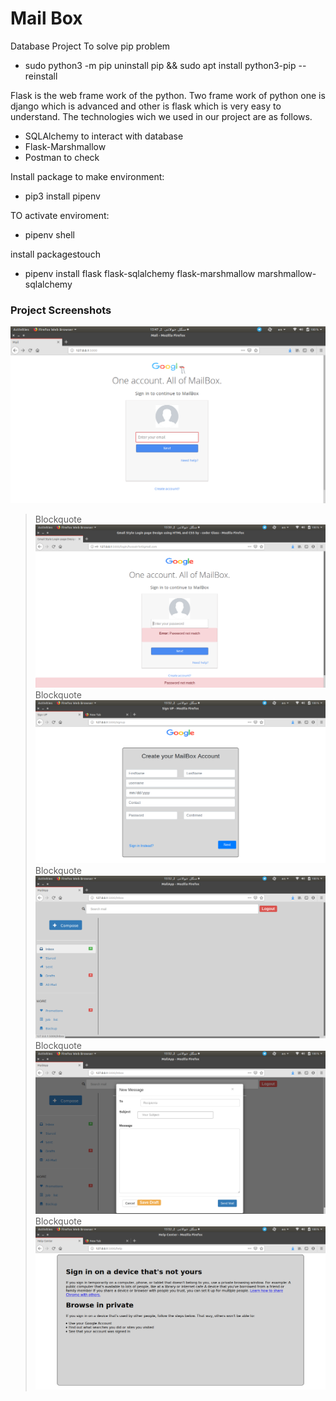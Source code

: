 #   Mail Box
Database Project
To solve pip problem
* sudo python3 -m pip uninstall pip && sudo apt install python3-pip --reinstall

Flask is the web frame work of the python.
Two frame work of python one is django which is advanced and other is flask which is very easy to understand.
The technologies wich we used in our project are as follows.
* SQLAlchemy to interact with database
* Flask-Marshmallow
* Postman to check

Install package to make environment:
* pip3 install pipenv



TO activate enviroment:
* pipenv shell

install packagestouch 
* pipenv install flask flask-sqlalchemy flask-marshmallow marshmallow-sqlalchemy

###   Project Screenshots

![](Images/login1.png)
> Blockquote
![](Images/login2.png)
> Blockquote
![](Images/signup.png)
> Blockquote
![](Images/inbox.png)
> Blockquote
![](Images/newMsg.png)
> Blockquote
![](Images/help.png)
